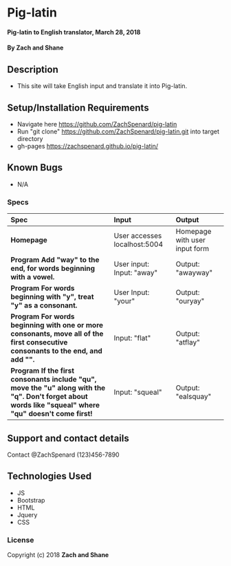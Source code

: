 # Pig-latin

#### Pig-latin to English translator, March 28, 2018

#### By **Zach and Shane**

## Description

* This site will take English input and translate it into Pig-latin.

## Setup/Installation Requirements

* Navigate here https://github.com/ZachSpenard/pig-latin
* Run "git clone" https://github.com/ZachSpenard/pig-latin.git into target directory
* gh-pages https://zachspenard.github.io/pig-latin/

## Known Bugs
* N/A

### Specs
| Spec | Input | Output |
| :-------------     | :------------- | :------------- |
| **Homepage** | User accesses localhost:5004 | Homepage with user input form |
| **Program Add "way" to the end, for words beginning with a vowel.** | User input: Input: "away" | Output: "awayway" |
| **Program For words beginning with "y", treat "y" as a consonant.**| User Input: "your" | Output: "ouryay" |
| **Program For words beginning with one or more consonants, move all of the first consecutive consonants to the end, and add "".**| Input: "flat" | Output: "atflay" |
| **Program If the first consonants include "qu", move the "u" along with the "q". Don't forget about words like "squeal" where "qu" doesn't come first!** | Input: "squeal" | Output: "ealsquay" |

## Support and contact details

Contact @ZachSpenard (123)456-7890

## Technologies Used

* JS
* Bootstrap
* HTML
* Jquery
* CSS

### License


Copyright (c) 2018 **Zach and Shane**

